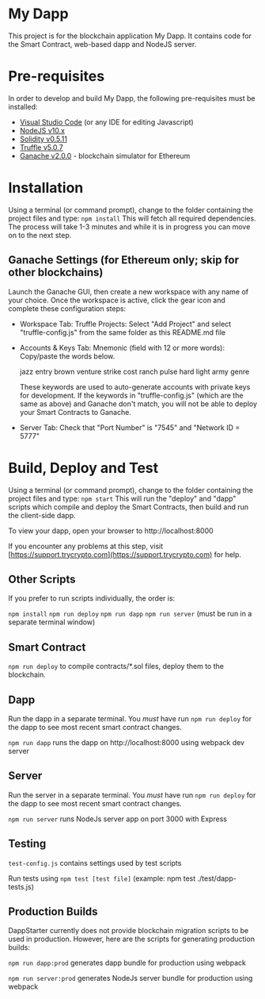 # My Dapp

This project is for the blockchain application My Dapp. It contains code for the Smart Contract, web-based dapp and NodeJS server.

# Pre-requisites

In order to develop and build My Dapp, the following pre-requisites must be installed:

* [Visual Studio Code](https://code.visualstudio.com/download) (or any IDE for editing Javascript)
* [NodeJS v10.x](https://nodejs.org/en/download/)
* [Solidity v0.5.11](https://www.npmjs.com/package/solc)
* [Truffle v5.0.7](https://truffleframework.com/truffle)
* [Ganache v2.0.0](https://truffleframework.com/ganache) - blockchain simulator for Ethereum

# Installation

Using a terminal (or command prompt), change to the folder containing the project files and type: `npm install`
This will fetch all required dependencies. The process will take 1-3 minutes and while it is in progress 
you can move on to the next step.

## Ganache Settings (for Ethereum only; skip for other blockchains)

Launch the Ganache GUI, then create a new workspace with any name of your choice. Once the workspace is active, click 
the gear icon and complete these configuration steps:

- Workspace Tab: Truffle Projects: Select "Add Project" and select "truffle-config.js" from the same folder as this README.md file

- Accounts & Keys Tab: Mnemonic (field with 12 or more words): Copy/paste the words below.

  jazz entry brown venture strike cost ranch pulse hard light army genre 

  These keywords are used to auto-generate accounts with private keys for development. If the keywords in "truffle-config.js" (which are
  the same as above) and Ganache don't match, you will not be able to deploy your Smart Contracts to Ganache.

- Server Tab: Check that "Port Number" is "7545" and "Network ID = 5777"
           
# Build, Deploy and Test

Using a terminal (or command prompt), change to the folder containing the project files and type: `npm start`
This will run the "deploy" and "dapp" scripts which compile and deploy the Smart Contracts, then build and run the client-side dapp. 

To view your dapp, open your browser to http://localhost:8000

If you encounter any problems at this step, visit [https://support.trycrypto.com](https://support.trycrypto.com) for help.

## Other Scripts

If you prefer to run scripts individually, the order is:

`npm install`
`npm run deploy`
`npm run dapp`
`npm run server` (must be run in a separate terminal window)

## Smart Contract

`npm run deploy` to compile contracts/*.sol files, deploy them to the blockchain. 

## Dapp

Run the dapp in a separate terminal. You *must* have run `npm run deploy` for the dapp to see most recent smart contract changes.

`npm run dapp` runs the dapp on http://localhost:8000 using webpack dev server

## Server

Run the server in a separate terminal. You *must* have run `npm run deploy` for the dapp to see most recent smart contract changes.

`npm run server` runs NodeJs server app on port 3000 with Express

## Testing

`test-config.js` contains settings used by test scripts

Run tests using `npm test [test file]` (example: npm test ./test/dapp-tests.js)

## Production Builds

DappStarter currently does not provide blockchain migration scripts to be used in production. However, here are the scripts for generating production builds:

`npm run dapp:prod` generates dapp bundle for production using webpack

`npm run server:prod` generates NodeJs server bundle for production using webpack

